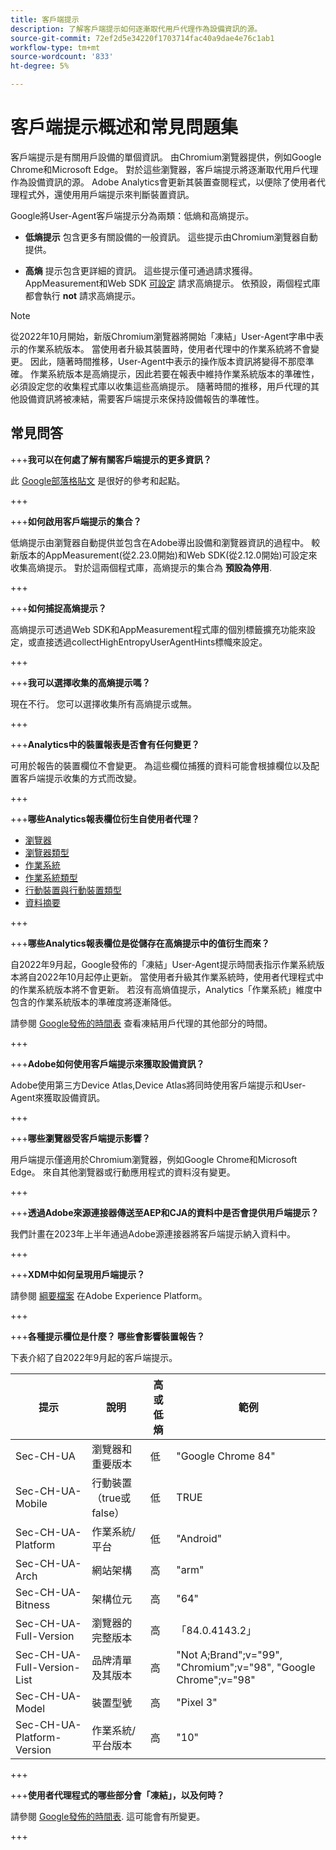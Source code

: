 ```yaml
---
title: 客戶端提示
description: 了解客戶端提示如何逐漸取代用戶代理作為設備資訊的源。
source-git-commit: 72ef2d5e34220f1703714fac40a9dae4e76c1ab1
workflow-type: tm+mt
source-wordcount: '833'
ht-degree: 5%

---
```



# 客戶端提示概述和常見問題集

客戶端提示是有關用戶設備的單個資訊。 由Chromium瀏覽器提供，例如Google Chrome和Microsoft Edge。 對於這些瀏覽器，客戶端提示將逐漸取代用戶代理作為設備資訊的源。 Adobe Analytics會更新其裝置查閱程式，以便除了使用者代理程式外，還使用用戶端提示來判斷裝置資訊。

Google將User-Agent客戶端提示分為兩類：低熵和高熵提示。

* **低熵提示** 包含更多有關設備的一般資訊。 這些提示由Chromium瀏覽器自動提供。

* **高熵** 提示包含更詳細的資訊。 這些提示僅可通過請求獲得。 AppMeasurement和Web SDK [可設定](/help/implement/vars/config-vars/collecthighentropyuseragenthints.md) 請求高熵提示。 依預設，兩個程式庫都會執行 **not** 請求高熵提示。

>[!NOTE]
>
>從2022年10月開始，新版Chromium瀏覽器將開始「凍結」User-Agent字串中表示的作業系統版本。 當使用者升級其裝置時，使用者代理中的作業系統將不會變更。 因此，隨著時間推移，User-Agent中表示的操作版本資訊將變得不那麼準確。 作業系統版本是高熵提示，因此若要在報表中維持作業系統版本的準確性，必須設定您的收集程式庫以收集這些高熵提示。 隨著時間的推移，用戶代理的其他設備資訊將被凍結，需要客戶端提示來保持設備報告的準確性。

## 常見問答

+++**我可以在何處了解有關客戶端提示的更多資訊？**

此 [Google部落格貼文](https://web.dev/user-agent-client-hints/) 是很好的參考和起點。

+++

+++**如何啟用客戶端提示的集合？**

低熵提示由瀏覽器自動提供並包含在Adobe導出設備和瀏覽器資訊的過程中。 較新版本的AppMeasurement(從2.23.0開始)和Web SDK(從2.12.0開始)可設定來收集高熵提示。 對於這兩個程式庫，高熵提示的集合為 **預設為停用**.

+++

+++**如何捕捉高熵提示？**

高熵提示可透過Web SDK和AppMeasurement程式庫的個別標籤擴充功能來設定，或直接透過collectHighEntropyUserAgentHints標幟來設定。

+++

+++**我可以選擇收集的高熵提示嗎？**

現在不行。 您可以選擇收集所有高熵提示或無。

+++

+++**Analytics中的裝置報表是否會有任何變更？**

可用於報告的裝置欄位不會變更。 為這些欄位捕獲的資料可能會根據欄位以及配置客戶端提示收集的方式而改變。

+++

+++**哪些Analytics報表欄位衍生自使用者代理？**

* [瀏覽器](https://experienceleague.adobe.com/docs/analytics/components/dimensions/browser.html?lang=en)
* [瀏覽器類型](https://experienceleague.adobe.com/docs/analytics/components/dimensions/browser-type.html?lang=en)
* [作業系統 ](https://experienceleague.adobe.com/docs/analytics/components/dimensions/operating-systems.html?lang=en)
* [作業系統類型](https://experienceleague.adobe.com/docs/analytics/components/dimensions/operating-system-types.html?lang=en)
* [行動裝置與行動裝置類型](https://experienceleague.adobe.com/docs/analytics/components/dimensions/mobile-dimensions.html?lang=en)
* [資料摘要](https://experienceleague.adobe.com/docs/analytics/export/analytics-data-feed/data-feed-contents/datafeeds-reference.html?lang=zh-Hant)

+++

+++**哪些Analytics報表欄位是從儲存在高熵提示中的值衍生而來？**

自2022年9月起，Google發佈的「凍結」User-Agent提示時間表指示作業系統版本將自2022年10月起停止更新。 當使用者升級其作業系統時，使用者代理程式中的作業系統版本將不會更新。 若沒有高熵值提示，Analytics「作業系統」維度中包含的作業系統版本的準確度將逐漸降低。

請參閱 [Google發佈的時間表](https://blog.chromium.org/2021/09/user-agent-reduction-origin-trial-and-dates.html) 查看凍結用戶代理的其他部分的時間。

+++

+++**Adobe如何使用客戶端提示來獲取設備資訊？**

Adobe使用第三方Device Atlas,Device Atlas將同時使用客戶端提示和User-Agent來獲取設備資訊。

+++

+++**哪些瀏覽器受客戶端提示影響？**

用戶端提示僅適用於Chromium瀏覽器，例如Google Chrome和Microsoft Edge。 來自其他瀏覽器或行動應用程式的資料沒有變更。

+++

+++**透過Adobe來源連接器傳送至AEP和CJA的資料中是否會提供用戶端提示？**

我們計畫在2023年上半年通過Adobe源連接器將客戶端提示納入資料中。

+++

+++**XDM中如何呈現用戶端提示？**

請參閱 [綱要檔案](https://github.com/adobe/xdm/blob/master/components/datatypes/browserdetails.schema.json#L121) 在Adobe Experience Platform。

+++

+++**各種提示欄位是什麼？ 哪些會影響裝置報告？**

下表介紹了自2022年9月起的客戶端提示。

| 提示 | 說明 | 高或低熵 | 範例 |
| --- | --- | --- | --- | 
| Sec-CH-UA | 瀏覽器和重要版本 | 低 | &quot;Google Chrome 84&quot; |
| Sec-CH-UA-Mobile | 行動裝置（true或false） | 低 | TRUE |
| Sec-CH-UA-Platform | 作業系統/平台 | 低 | &quot;Android&quot; |
| Sec-CH-UA-Arch | 網站架構 | 高 | &quot;arm&quot; |
| Sec-CH-UA-Bitness | 架構位元 | 高 | &quot;64&quot; |
| Sec-CH-UA-Full-Version | 瀏覽器的完整版本 | 高 | 「84.0.4143.2」 |
| Sec-CH-UA-Full-Version-List | 品牌清單及其版本 | 高 | &quot;Not A;Brand&quot;;v=&quot;99&quot;, &quot;Chromium&quot;;v=&quot;98&quot;, &quot;Google Chrome&quot;;v=&quot;98&quot; |
| Sec-CH-UA-Model | 裝置型號 | 高 | &quot;Pixel 3&quot; |
| Sec-CH-UA-Platform-Version | 作業系統/平台版本 | 高 | &quot;10&quot; |

+++



+++**使用者代理程式的哪些部分會「凍結」，以及何時？**

請參閱 [Google發佈的時間表](https://blog.chromium.org/2021/09/user-agent-reduction-origin-trial-and-dates.html). 這可能會有所變更。

+++
